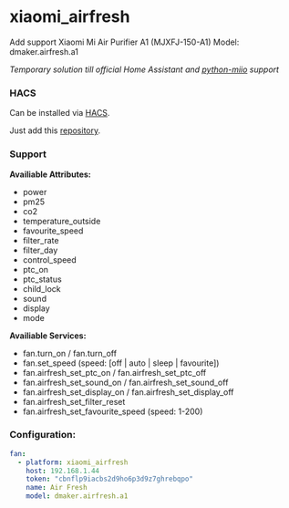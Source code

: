 # xiaomi_airfresh
Add support Xiaomi Mi Air Purifier A1 (MJXFJ-150-A1)
Model: dmaker.airfresh.a1

*Temporary solution till official Home Assistant and [python-miio](https://github.com/rytilahti/python-miio/issues/662) support*

### HACS

Can be installed via [HACS](https://hacs.xyz/).

Just add this [repository](https://github.com/NikolayBorisov/xiaomi_airfresh).

### Support

**Availiable Attributes:**
* power
* pm25
* co2
* temperature_outside
* favourite_speed
* filter_rate
* filter_day
* control_speed
* ptc_on
* ptc_status
* child_lock
* sound
* display
* mode

**Availiable Services:**
* fan.turn_on / fan.turn_off
* fan.set_speed (speed: \[off | auto | sleep | favourite])
* fan.airfresh_set_ptc_on / fan.airfresh_set_ptc_off
* fan.airfresh_set_sound_on / fan.airfresh_set_sound_off
* fan.airfresh_set_display_on / fan.airfresh_set_display_off
* fan.airfresh_set_filter_reset
* fan.airfresh_set_favourite_speed (speed: 1-200)

### Configuration:

```yaml
fan:
  - platform: xiaomi_airfresh
    host: 192.168.1.44
    token: "cbnflp9iacbs2d9ho6p3d9z7ghrebqpo"
    name: Air Fresh
    model: dmaker.airfresh.a1
```
